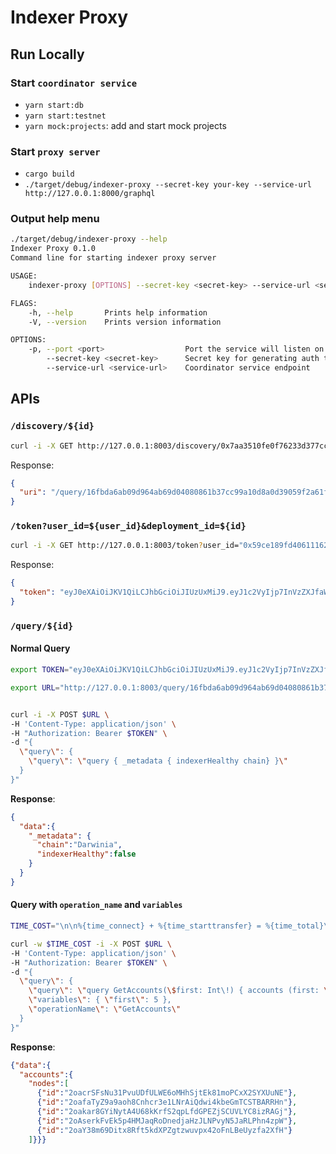 # Indexer Proxy

## Run Locally

### Start `coordinator service`

- `yarn start:db`
- `yarn start:testnet`
- `yarn mock:projects`: add and start mock projects

### Start `proxy server`

- `cargo build`
- `./target/debug/indexer-proxy --secret-key your-key --service-url http://127.0.0.1:8000/graphql`

### Output help menu

```sh
./target/debug/indexer-proxy --help
Indexer Proxy 0.1.0
Command line for starting indexer proxy server

USAGE:
    indexer-proxy [OPTIONS] --secret-key <secret-key> --service-url <service-url>

FLAGS:
    -h, --help       Prints help information
    -V, --version    Prints version information

OPTIONS:
    -p, --port <port>                  Port the service will listen on [default: 8003]
        --secret-key <secret-key>      Secret key for generating auth token
        --service-url <service-url>    Coordinator service endpoint
```

## APIs

###  `/discovery/${id}`

```sh
curl -i -X GET http://127.0.0.1:8003/discovery/0x7aa3510fe0f76233d377cce09631fb1b0093de258ca0036afb7dc704c7c1d15e
```

Response:

```json
{
  "uri": "/query/16fbda6ab09d964ab69d04080861b37cc99a10d8a0d39059f2a61f70cc5a42e9"
}
```

### `/token?user_id=${user_id}&deployment_id=${id}`

```sh
curl -i -X GET http://127.0.0.1:8003/token?user_id="0x59ce189fd40611162017deb88d826C3485f41e0D"&deployment_id="0x7aa3510fe0f76233d377cce09631fb1b0093de258ca0036afb7dc704c7c1d15e"
```

Response:

```json
{ 
  "token": "eyJ0eXAiOiJKV1QiLCJhbGciOiJIUzUxMiJ9.eyJ1c2VyIjp7InVzZXJfaWQiOiIweDU5Y2UxODlmZDQwNjExMTYyMDE3ZGViODhkODI2QzM0ODVmNDFlMEQiLCJkZXBsb3ltZW50X2lkIjoiMHg2YzgyMTI0MDhjM2M2MmZjNzhjYmZhOWQ2ZmU1ZmYzOTM0OGMxMDA5MTE0YTYzMTViMWUyMjU2NDU5MTM1MzQ4In0sImV4cCI6MTYzODg0MjA5MH0.4ej2RiEIPvSfKXisKCH2OYvu8WuLKMgKL59KlwpX6XTVUl0h57e63bdJjxxb109JwAGqkCVufKgj8m4OVETiyA"
}
```

### `/query/${id}`

#### Normal Query

```sh
export TOKEN="eyJ0eXAiOiJKV1QiLCJhbGciOiJIUzUxMiJ9.eyJ1c2VyIjp7InVzZXJfaWQiOiIweGVlcmZzZGZkc2YiLCJkZXBsb3ltZW50X2lkIjoiMHg2YzgyMTI0MDhjM2M2MmZjNzhjYmZhOWQ2ZmU1ZmYzOTM0OGMxMDA5MTE0YTYzMTViMWUyMjU2NDU5MTM1MzQ4In0sImV4cCI6MTYzODg0MTIyN30.ZUiW_m3Li5eklc1cK5z2VOLVqlv9yPQ9ojHddegSiNKj5eEf8PoTsbzIKhHFkUkRtgArMTiJhmDRT_9L7vCKIg"

export URL="http://127.0.0.1:8003/query/16fbda6ab09d964ab69d04080861b37cc99a10d8a0d39059f2a61f70cc5a42e9"


curl -i -X POST $URL \
-H 'Content-Type: application/json' \
-H "Authorization: Bearer $TOKEN" \
-d "{
  \"query\": { 
    \"query\": \"query { _metadata { indexerHealthy chain} }\" 
  }
}"
```

**Response**:

```json
{
  "data":{
    "_metadata": {
      "chain":"Darwinia",
      "indexerHealthy":false
    }
  }
}
```

#### Query with `operation_name` and `variables`

```sh
TIME_COST="\n\n%{time_connect} + %{time_starttransfer} = %{time_total}\n"

curl -w $TIME_COST -i -X POST $URL \
-H 'Content-Type: application/json' \
-H "Authorization: Bearer $TOKEN" \
-d "{
  \"query\": { 
    \"query\": \"query GetAccounts(\$first: Int\!) { accounts (first: \$first) { nodes { id } } }\",
    \"variables\": { \"first\": 5 },
    \"operationName\": \"GetAccounts\"
  }
}"
```

**Response**:

```json
{"data":{
  "accounts":{
    "nodes":[
      {"id":"2oacrSFsNu31PvuUDfULWE6oMHhSjtEk81moPCxX2SYXUuNE"},
      {"id":"2oafaTyZ9a9aoh8Cnhcr3e1LNrAiQdwi4kbeGmTCSTBARRHn"},
      {"id":"2oakar8GYiNytA4U68kKrfS2qpLfdGPEZjSCUVLYC8izRAGj"},
      {"id":"2oAserkFvEk5p4HMJaqRoDnedjaHzJLNPvyN5JaRLPhn4zpW"},
      {"id":"2oaY38m69Ditx8Rft5kdXPZgtzwuvpx42oFnLBeUyzfa2XfH"}
    ]}}}
```
